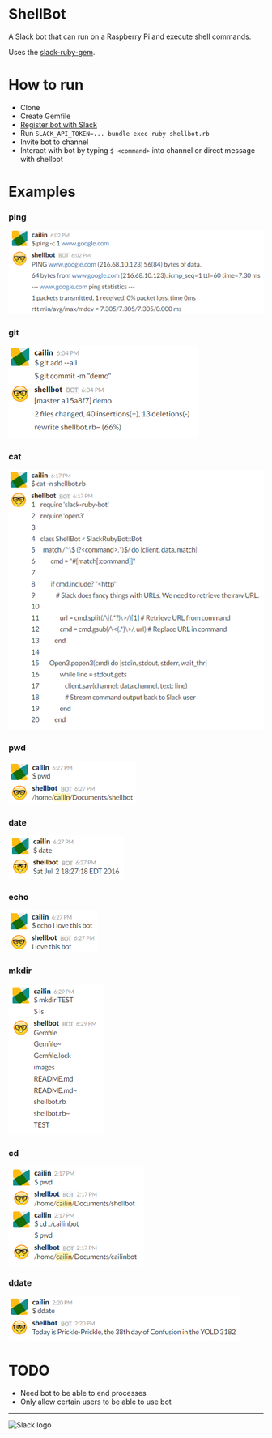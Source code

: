 # ShellBot

A Slack bot that can run on a Raspberry Pi and execute shell commands.

Uses the [slack-ruby-gem](https://github.com/dblock/slack-ruby-bot).

# How to run
* Clone
* Create Gemfile
* [Register bot with Slack](https://github.com/dblock/slack-ruby-bot/blob/master/DEPLOYMENT.md)
* Run `SLACK_API_TOKEN=... bundle exec ruby shellbot.rb`
* Invite bot to channel
* Interact with bot by typing `$ <command>` into channel or direct message with shellbot

# Examples
### ping
![ping](https://raw.githubusercontent.com/CailinPitt/ShellBot/master/images/ping.PNG)

### git
![git](https://raw.githubusercontent.com/CailinPitt/ShellBot/master/images/git.PNG)

### cat
![cat](https://raw.githubusercontent.com/CailinPitt/ShellBot/master/images/cat.PNG)

### pwd
![pwd](https://raw.githubusercontent.com/CailinPitt/ShellBot/master/images/pwd.PNG)

### date
![date](https://raw.githubusercontent.com/CailinPitt/ShellBot/master/images/date.PNG)

### echo
![echo](https://raw.githubusercontent.com/CailinPitt/ShellBot/master/images/echo.PNG)

### mkdir
![mkdir](https://raw.githubusercontent.com/CailinPitt/ShellBot/master/images/mkdir.PNG)

### cd
![cd](https://raw.githubusercontent.com/CailinPitt/ShellBot/master/images/cd.PNG)

### ddate
![ddate](https://raw.githubusercontent.com/CailinPitt/ShellBot/master/images/ddate.PNG)

# TODO
* Need bot to be able to end processes
* Only allow certain users to be able to use bot

---

![Slack logo](https://github.com/dblock/slack-ruby-bot/blob/master/slack.png)
